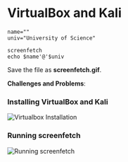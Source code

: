 # VirtualBox and Kali
```
name=""
univ="University of Science"

screenfetch
echo $name'@'$univ
```

Save the file as **screenfetch.gif**.

**Challenges and Problems**: 

### Installing VirtualBox and Kali
<img src="vbox_kali.gif" alt="Virtualbox Installation">
 
### Running screenfetch
<img src="screenfetch.gif" alt="Running screenfetch">
